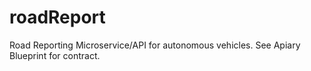 # roadReport
Road Reporting Microservice/API for autonomous vehicles.  See Apiary Blueprint for contract.
